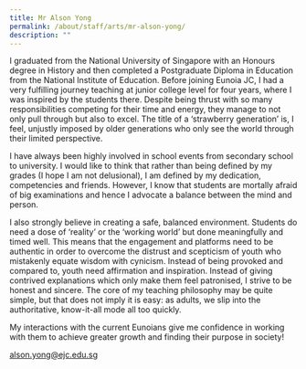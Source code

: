 ```yaml
---
title: Mr Alson Yong
permalink: /about/staff/arts/mr-alson-yong/
description: ""
---
```

I graduated from the National University of Singapore with an Honours degree in History and then completed a Postgraduate Diploma in Education from the National Institute of Education. Before joining Eunoia JC, I had a very fulfilling journey teaching at junior college level for four years, where I was inspired by the students there. Despite being thrust with so many responsibilities competing for their time and energy, they manage to not only pull through but also to excel. The title of a ‘strawberry generation’ is, I feel, unjustly imposed by older generations who only see the world through their limited perspective.

I have always been highly involved in school events from secondary school to university. I would like to think that rather than being defined by my grades (I hope I am not delusional), I am defined by my dedication, competencies and friends. However, I know that students are mortally afraid of big examinations and hence I advocate a balance between the mind and person.

I also strongly believe in creating a safe, balanced environment. Students do need a dose of ‘reality’ or the ‘working world’ but done meaningfully and timed well. This means that the engagement and platforms need to be authentic in order to overcome the distrust and scepticism of youth who mistakenly equate wisdom with cynicism. Instead of being provoked and compared to, youth need affirmation and inspiration. Instead of giving contrived explanations which only make them feel patronised, I strive to be honest and sincere. The core of my teaching philosophy may be quite simple, but that does not imply it is easy: as adults, we slip into the authoritative, know-it-all mode all too quickly.

My interactions with the current Eunoians give me confidence in working with them to achieve greater growth and finding their purpose in society!

[alson.yong@ejc.edu.sg](mailto:alson.yong@ejc.edu.sg)